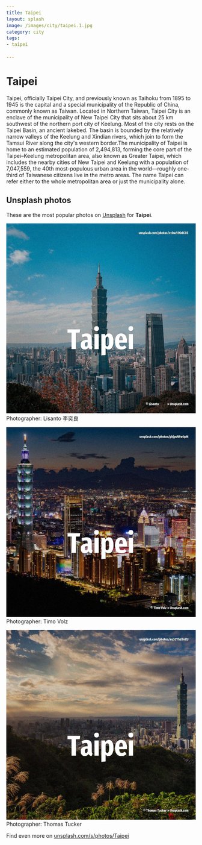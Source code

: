 ```yaml
---
title: Taipei
layout: splash
image: /images/city/taipei.1.jpg
category: city
tags:
- taipei

---
```

# Taipei

Taipei, officially Taipei City, and previously known as Taihoku from 1895 to 1945 is the capital  and a special municipality of the Republic of China, commonly known as Taiwan. Located in Northern Taiwan, Taipei City is an enclave of the municipality of New Taipei City that  sits about 25 km  southwest of the northern port city of Keelung. Most of the city rests on the Taipei Basin, an ancient lakebed. The basin is bounded by the relatively narrow valleys of the Keelung and Xindian rivers, which join  to form the Tamsui River along the city's western border.The municipality of Taipei is home to an  estimated population of 2,494,813, forming the core part of the Taipei–Keelung metropolitan area,  also known as Greater Taipei, which includes the nearby cities of New Taipei and Keelung with a  population of 7,047,559, the 40th most-populous urban area in the world—roughly one-third of  Taiwanese citizens live in the metro areas. The name Taipei can refer either to the whole metropolitan area or just the municipality alone. 

 
## Unsplash photos
These are the most popular photos on [Unsplash](https://unsplash.com) for **Taipei**.
 
![Taipei](/images/city/taipei.1.jpg)
Photographer:  Lisanto 李奕良
 
![Taipei](/images/city/taipei.2.jpg)
Photographer:  Timo Volz
 
![Taipei](/images/city/taipei.3.jpg)
Photographer:  Thomas Tucker
 
Find even more on [unsplash.com/s/photos/Taipei](https://unsplash.com/s/photos/Taipei)
 
